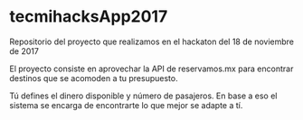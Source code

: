 # tecmihacksApp2017
Repositorio del proyecto que realizamos en el hackaton del 18 de noviembre de 2017

El proyecto consiste en aprovechar la API de reservamos.mx para encontrar destinos que se acomoden a tu presupuesto.

Tú defines el dinero disponible y número de pasajeros. En base a eso el sistema se encarga de encontrarte lo que mejor se adapte a tí.
